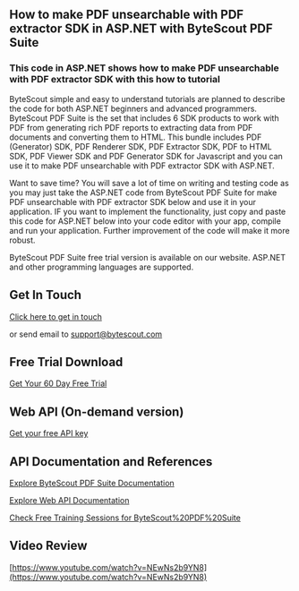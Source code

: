 ## How to make PDF unsearchable with PDF extractor SDK in ASP.NET with ByteScout PDF Suite

### This code in ASP.NET shows how to make PDF unsearchable with PDF extractor SDK with this how to tutorial

ByteScout simple and easy to understand tutorials are planned to describe the code for both ASP.NET beginners and advanced programmers. ByteScout PDF Suite is the set that includes 6 SDK products to work with PDF from generating rich PDF reports to extracting data from PDF documents and converting them to HTML. This bundle includes PDF (Generator) SDK, PDF Renderer SDK, PDF Extractor SDK, PDF to HTML SDK, PDF Viewer SDK and PDF Generator SDK for Javascript and you can use it to make PDF unsearchable with PDF extractor SDK with ASP.NET.

Want to save time? You will save a lot of time on writing and testing code as you may just take the ASP.NET code from ByteScout PDF Suite for make PDF unsearchable with PDF extractor SDK below and use it in your application. IF you want to implement the functionality, just copy and paste this code for ASP.NET below into your code editor with your app, compile and run your application. Further improvement of the code will make it more robust.

ByteScout PDF Suite free trial version is available on our website. ASP.NET and other programming languages are supported.

## Get In Touch

[Click here to get in touch](https://bytescout.zendesk.com/hc/en-us/requests/new?subject=ByteScout%20PDF%20Suite%20Question)

or send email to [support@bytescout.com](mailto:support@bytescout.com?subject=ByteScout%20PDF%20Suite%20Question) 

## Free Trial Download

[Get Your 60 Day Free Trial](https://bytescout.com/download/web-installer?utm_source=github-readme)

## Web API (On-demand version)

[Get your free API key](https://pdf.co/documentation/api?utm_source=github-readme)

## API Documentation and References

[Explore ByteScout PDF Suite Documentation](https://bytescout.com/documentation/index.html?utm_source=github-readme)

[Explore Web API Documentation](https://pdf.co/documentation/api?utm_source=github-readme)

[Check Free Training Sessions for ByteScout%20PDF%20Suite](https://academy.bytescout.com/)

## Video Review

[https://www.youtube.com/watch?v=NEwNs2b9YN8](https://www.youtube.com/watch?v=NEwNs2b9YN8)